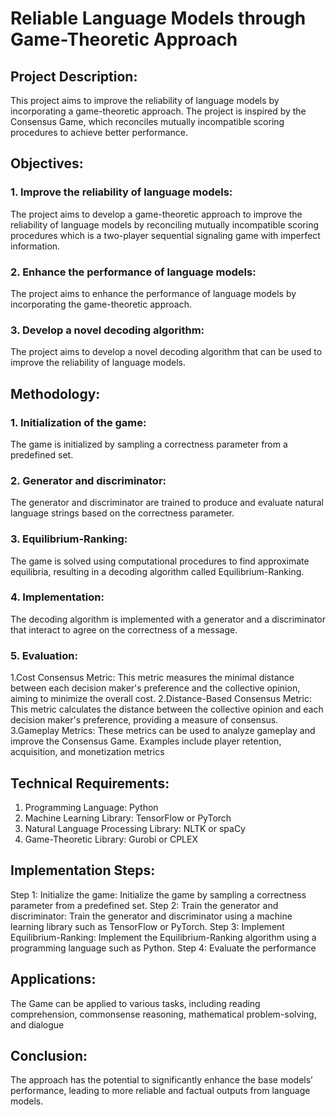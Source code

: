 # Reliable Language Models through Game-Theoretic Approach
## Project Description:
This project aims to improve the reliability of language models by incorporating a game-theoretic approach. The project is inspired by the Consensus Game, which reconciles mutually incompatible scoring procedures to achieve better performance.
## Objectives:
### 1. Improve the reliability of language models:
The project aims to develop a game-theoretic approach to improve the reliability of language models by reconciling mutually incompatible scoring procedures which is a two-player sequential signaling game with imperfect information.
### 2. Enhance the performance of language models: 
The project aims to enhance the performance of language models by incorporating the game-theoretic approach.
### 3. Develop a novel decoding algorithm: 
The project aims to develop a novel decoding algorithm that can be used to improve the reliability of language models.
## Methodology:
### 1. Initialization of the game:
The game is initialized by sampling a correctness parameter from a predefined set.
### 2. Generator and discriminator:
The generator and discriminator are trained to produce and evaluate natural language strings based on the correctness parameter.
### 3. Equilibrium-Ranking:
The game is solved using computational procedures to find approximate equilibria, resulting in a decoding algorithm called Equilibrium-Ranking.
### 4. Implementation:
The decoding algorithm is implemented with a generator and a discriminator that interact to agree on the correctness of a message.
### 5. Evaluation:
1.Cost Consensus Metric: This metric measures the minimal distance between each decision maker's preference and the collective opinion, aiming to minimize the overall cost.
2.Distance-Based Consensus Metric: This metric calculates the distance between the collective opinion and each decision maker's preference, providing a measure of consensus.
3.Gameplay Metrics: These metrics can be used to analyze gameplay and improve the Consensus Game. Examples include player retention, acquisition, and monetization metrics
## Technical Requirements:
1. Programming Language: Python
2. Machine Learning Library: TensorFlow or PyTorch
3. Natural Language Processing Library: NLTK or spaCy
4. Game-Theoretic Library: Gurobi or CPLEX
## Implementation Steps:
Step 1: Initialize the game: Initialize the game by sampling a correctness parameter from a predefined set.
Step 2: Train the generator and discriminator: Train the generator and discriminator using a machine learning library such as TensorFlow or PyTorch.
Step 3: Implement Equilibrium-Ranking: Implement the Equilibrium-Ranking algorithm using a programming language such as Python.
Step 4: Evaluate the performance
## Applications:
The Game can be  applied to various tasks, including reading comprehension, commonsense reasoning, mathematical problem-solving, and dialogue
## Conclusion:
The approach has the potential to significantly enhance the base models’ performance, leading to more reliable and factual outputs from language models.
